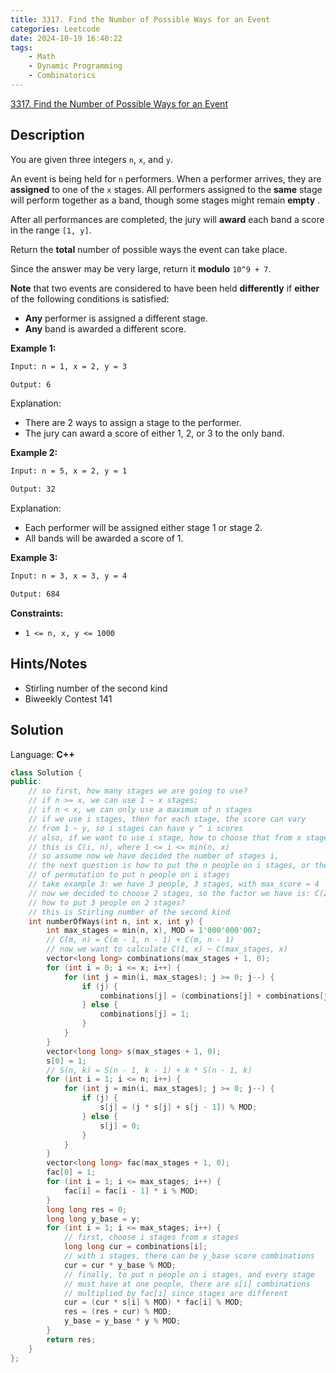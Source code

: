 ```yaml
---
title: 3317. Find the Number of Possible Ways for an Event
categories: Leetcode
date: 2024-10-19 16:40:22
tags:
    - Math
    - Dynamic Programming
    - Combinatorics
---
```


[3317. Find the Number of Possible Ways for an Event](https://leetcode.com/problems/find-the-number-of-possible-ways-for-an-event/description/)

## Description

You are given three integers `n`, `x`, and `y`.

An event is being held for `n` performers. When a performer arrives, they are **assigned**  to one of the `x` stages. All performers assigned to the **same**  stage will perform together as a band, though some stages might remain **empty** .

After all performances are completed, the jury will **award**  each band a score in the range `[1, y]`.

Return the **total**  number of possible ways the event can take place.

Since the answer may be very large, return it **modulo**  `10^9 + 7`.

**Note**  that two events are considered to have been held **differently**  if **either**  of the following conditions is satisfied:

- **Any**  performer is assigned a different stage.
- **Any**  band is awarded a different score.

**Example 1:**

```bash
Input: n = 1, x = 2, y = 3

Output: 6
```

Explanation:

- There are 2 ways to assign a stage to the performer.
- The jury can award a score of either 1, 2, or 3 to the only band.

**Example 2:**

```bash
Input: n = 5, x = 2, y = 1

Output: 32
```

Explanation:

- Each performer will be assigned either stage 1 or stage 2.
- All bands will be awarded a score of 1.

**Example 3:**

```bash
Input: n = 3, x = 3, y = 4

Output: 684
```

**Constraints:**

- `1 <= n, x, y <= 1000`

## Hints/Notes

- Stirling number of the second kind
- Biweekly Contest 141

## Solution

Language: **C++**

```C++
class Solution {
public:
    // so first, how many stages we are going to use?
    // if n >= x, we can use 1 ~ x stages;
    // if n < x, we can only use a maximum of n stages
    // if we use i stages, then for each stage, the score can vary
    // from 1 ~ y, so i stages can have y ^ i scores
    // also, if we want to use i stage, how to choose that from x stages?
    // this is C(i, n), where 1 <= i <= min(n, x)
    // so assume now we have decided the number of stages i,
    // the next question is how to put the n people on i stages, or the number
    // of permutation to put n people on i stages
    // take example 3: we have 3 people, 3 stages, with max_score = 4
    // now we decided to choose 2 stages, so the factor we have is: C(2, 3) * (4 ^ 2)
    // how to put 3 people on 2 stages?
    // this is Stirling number of the second kind
    int numberOfWays(int n, int x, int y) {
        int max_stages = min(n, x), MOD = 1'000'000'007;
        // C(m, n) = C(m - 1, n - 1) + C(m, n - 1)
        // now we want to calculate C(1, x) ~ C(max_stages, x)
        vector<long long> combinations(max_stages + 1, 0);
        for (int i = 0; i <= x; i++) {
            for (int j = min(i, max_stages); j >= 0; j--) {
                if (j) {
                    combinations[j] = (combinations[j] + combinations[j - 1]) % MOD;
                } else {
                    combinations[j] = 1;
                }
            }
        }
        vector<long long> s(max_stages + 1, 0);
        s[0] = 1;
        // S(n, k) = S(n - 1, k - 1) + k * S(n - 1, k)
        for (int i = 1; i <= n; i++) {
            for (int j = min(i, max_stages); j >= 0; j--) {
                if (j) {
                    s[j] = (j * s[j] + s[j - 1]) % MOD;
                } else {
                    s[j] = 0;
                }
            }
        }
        vector<long long> fac(max_stages + 1, 0);
        fac[0] = 1;
        for (int i = 1; i <= max_stages; i++) {
            fac[i] = fac[i - 1] * i % MOD;
        }
        long long res = 0;
        long long y_base = y;
        for (int i = 1; i <= max_stages; i++) {
            // first, choose i stages from x stages
            long long cur = combinations[i];
            // with i stages, there can be y_base score combinations
            cur = cur * y_base % MOD;
            // finally, to put n people on i stages, and every stage
            // must have at one people, there are s[i] combinations
            // multiplied by fac[i] since stages are different
            cur = (cur * s[i] % MOD) * fac[i] % MOD;
            res = (res + cur) % MOD;
            y_base = y_base * y % MOD;
        }
        return res;
    }
};
```
